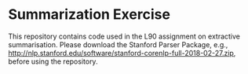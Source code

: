 # Summarization Exercise

This repository contains code used in the L90 assignment on extractive summarisation. Please download the Stanford Parser Package, e.g., http://nlp.stanford.edu/software/stanford-corenlp-full-2018-02-27.zip, before using the repository.
